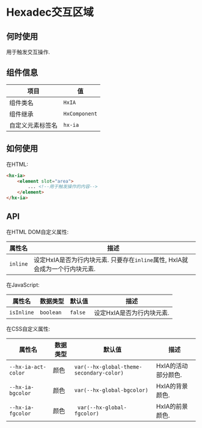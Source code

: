 # Hexadec交互区域

## 何时使用

用于触发交互操作. 

## 组件信息

| 项目             | 值            |
| ---------------- | ------------- |
| 组件类名         | `HxIA`        |
| 组件继承         | `HxComponent` |
| 自定义元素标签名 | `hx-ia`       |



## 如何使用

在HTML:

```HTML
<hx-ia>
    <element slot="area">
        ... <!--用于触发操作的内容-->
    </element>
</hx-ia>
```

 ## API

在HTML DOM自定义属性:

| 属性名   | 描述                                                         |
| -------- | ------------------------------------------------------------ |
| `inline` | 设定HxIA是否为行内块元素.  只要存在`inline`属性, HxIA就会成为一个行内块元素. |

在JavaScript:

| 属性名 | 数据类型 | 默认值 | 描述 |
| ------------- | ------------------------ | ----------- | ------------- |
| `isInline` | `boolean`                | `false` | 设定HxIA是否为行内块元素. |

在CSS自定义属性:

| 属性名              | 数据类型 | 默认值                                     | 描述                |
| ------------------- | -------- | ------------------------------------------ | ------------------- |
| `--hx-ia-act-color` | 颜色     | ` var(--hx-global-theme-secondary-color) ` | HxIA的活动部分颜色. |
| `--hx-ia-bgcolor`   | 颜色     | ` var(--hx-global-bgcolor) `               | HxIA的背景颜色.     |
| `--hx-ia-fgcolor`   | 颜色     | ` var(--hx-global-fgcolor)`                | HxIA的前景颜色.     |
